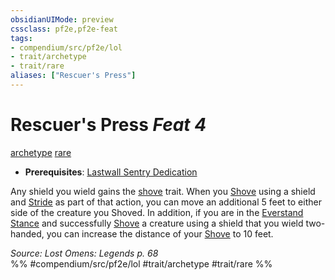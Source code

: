 ```yaml
---
obsidianUIMode: preview
cssclass: pf2e,pf2e-feat
tags:
- compendium/src/pf2e/lol
- trait/archetype
- trait/rare
aliases: ["Rescuer's Press"]
---
```

# Rescuer's Press  *Feat 4*  
[archetype](rules/traits/archetype.md)  [rare](rules/traits/rare.md)  

- **Prerequisites**: [Lastwall Sentry Dedication](compendium/feats/lastwall-sentry-dedication-lowg.md)

Any shield you wield gains the [shove](rules/traits/shove.md) trait. When you [Shove](rules/actions/shove.md) using a shield and [Stride](rules/actions/stride.md) as part of that action, you can move an additional 5 feet to either side of the creature you Shoved. In addition, if you are in the [Everstand Stance](compendium/feats/everstand-stance-locg.md) and successfully [Shove](rules/actions/shove.md) a creature using a shield that you wield two-handed, you can increase the distance of your [Shove](rules/actions/shove.md) to 10 feet.

*Source: Lost Omens: Legends p. 68*  
%% #compendium/src/pf2e/lol #trait/archetype #trait/rare %%